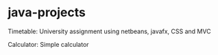 # java-projects
Timetable: University assignment using netbeans, javafx, CSS and MVC

Calculator: Simple calculator
